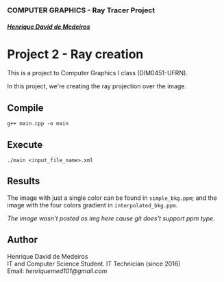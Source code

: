 ### COMPUTER GRAPHICS - Ray Tracer Project

##### [Henrique David de Medeiros](#author)

# Project 2 - Ray creation

This is a project to Computer Graphics I class (DIM0451-UFRN).

In this project, we're creating the ray projection over the image.

## Compile

`g++ main.cpp -o main`

## Execute

`./main <input_file_name>.xml`

## Results

The image with just a single color can be found in `simple_bkg.ppm`; and the image with the four colors gradient in `interpolated_bkg.ppm`.

_The image wasn't posted as img here cause git does't support ppm type._

## Author

Henrique David de Medeiros  
IT and Computer Science Student. IT Technician (since 2016)  
Email: _henriquemed101@gmail.com_
